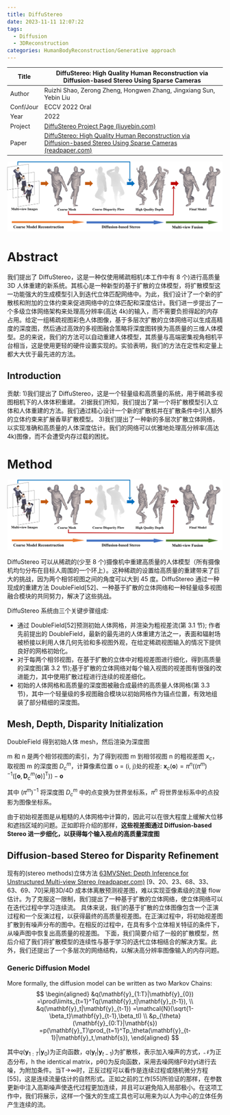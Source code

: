 ```yaml
---
title: DiffuStereo
date: 2023-11-11 12:07:22
tags:
  - Diffusion
  - 3DReconstruction
categories: HumanBodyReconstruction/Generative approach
---
```


| Title     | DiffuStereo: High Quality Human Reconstruction via Diffusion-based Stereo Using Sparse Cameras |
| --------- | ---------------------------------------------------------------------------------------------- |
| Author    | Ruizhi Shao, Zerong Zheng, Hongwen Zhang, Jingxiang Sun, Yebin Liu                             |
| Conf/Jour | ECCV 2022 Oral                                                                                 |
| Year      | 2022                                                                                           |
| Project   | [DiffuStereo Project Page (liuyebin.com)](https://liuyebin.com/diffustereo/diffustereo.html)   |
| Paper     | [DiffuStereo: High Quality Human Reconstruction via Diffusion-based Stereo Using Sparse Cameras (readpaper.com)](https://readpaper.com/pdf-annotate/note?pdfId=4648031844416110593&noteId=2044584813117342208)                                                                                               |

![image.png|666](https://raw.githubusercontent.com/qiyun71/Blog_images/main/pictures/20231111120652.png)

<!-- more -->

# Abstract

我们提出了 DiffuStereo，这是一种仅使用稀疏相机(本工作中有 8 个)进行高质量 3D 人体重建的新系统。其核心是一种新型的基于扩散的立体模型，将扩散模型这一功能强大的生成模型引入到迭代立体匹配网络中。为此，我们设计了一个新的扩散核和附加的立体约束来促进网络中的立体匹配和深度估计。我们进一步提出了一个多级立体网络架构来处理高分辨率(高达 4k)的输入，而不需要负担得起的内存占用。给定一组稀疏视图彩色人体图像，基于多层次扩散的立体网络可以生成高精度的深度图，然后通过高效的多视图融合策略将深度图转换为高质量的三维人体模型。总的来说，我们的方法可以自动重建人体模型，其质量与高端密集视角相机平台相当，这是使用更轻的硬件设置实现的。实验表明，我们的方法在定性和定量上都大大优于最先进的方法。

## Introduction

贡献:
1)我们提出了 DiffuStereo，这是一个轻量级和高质量的系统，用于稀疏多视图相机下的人体体积重建。
2)据我们所知，我们提出了第一个将扩散模型引入立体和人体重建的方法。我们通过精心设计一个新的扩散核并在扩散条件中引入额外的立体约束来扩展香草扩散模型。
3)我们提出了一种新的多层次扩散立体网络，以实现准确和高质量的人体深度估计。我们的网络可以优雅地处理高分辨率(高达 4k)图像，而不会遭受内存过载的困扰。

# Method

![image.png|666](https://raw.githubusercontent.com/qiyun71/Blog_images/main/pictures/20231111120652.png)

DiffuStereo 可以从稀疏的(少至 8 个)摄像机中重建高质量的人体模型（所有摄像机均匀分布在目标人周围的一个环上）。这种稀疏的设置给高质量的重建带来了巨大的挑战，因为两个相邻视图之间的角度可以大到 45 度。DiffuStereo 通过一种现成的重建方法 DoubleField[52]、一种基于扩散的立体网络和一种轻量级多视图融合模块的共同努力，解决了这些挑战。

DiffuStereo 系统由三个关键步骤组成:
- 通过 DoubleField[52]预测初始人体网格，并渲染为粗视差流(第 3.1 节); 作者先前提出的 DoubleField，最新的最先进的人体重建方法之一，表面和辐射场被桥接以利用人体几何先验和多视图外观，在给定稀疏视图输入的情况下提供良好的网格初始化。
- 对于每两个相邻视图，在基于扩散的立体中对粗视差图进行细化，得到高质量的深度图(第 3.2 节);基于扩散的立体网络对每个输入视图的视差图有很强的改进能力，其中使用扩散过程进行连续的视差细化。
- 初始的人体网格和高质量的深度图被融合成最终的高质量人体网格(第 3.3 节)，其中一个轻量级的多视图融合模块以初始网格作为锚点位置，有效地组装了部分精细的深度图。

## Mesh, Depth, Disparity Initialization

DoubleField 得到初始人体 mesh，然后渲染为深度图

m 和 n 是两个相邻视图的索引，为了得到视图 m 到相邻视图 n 的粗视差图 $x_{c}$，取视图 m 的深度图 $D^m_c$，计算像素位置 o = (i, j)处的视差: $\mathbf{x}_c(\boldsymbol{o})=\pi^n\left((\pi^m)^{-1}\left([\boldsymbol{o},\mathbf{D}_c^m(\boldsymbol{o})]^\mathrm{T}\right)\right)-\boldsymbol{o}$

其中 $(\pi^{m})^{-1}$ 将深度图 $D^m_c$ 中的点变换为世界坐标系，$π^n$ 将世界坐标系中的点投影为图像坐标系。

由于初始视差图是从粗糙的人体网格中计算的，因此可以在很大程度上缓解大位移和遮挡区域的问题。正如即将介绍的那样，**这些视差图通过 Diffusion-based Stereo 进一步细化，以获得每个输入视点的高质量深度图**

## Diffusion-based Stereo for Disparity Refinement

现有的(stereo methods)立体方法 [63MVSNet: Depth Inference for Unstructured Multi-view Stereo (readpaper.com)](https://readpaper.com/pdf-annotate/note?pdfId=4518062699161739265&noteId=1986540055632613120) [9、20、23、68、33、63、69、70]采用3D/4D 成本体离散预测视差图，难以实现亚像素级的流量 flow 估计。为了克服这一限制，我们提出了一种基于扩散的立体网络，使立体网络可以在迭代过程中学习连续流。
具体来说，我们的基于扩散的立体图像包含一个正演过程和一个反演过程，以获得最终的高质量视差图。在正演过程中，将初始视差图扩散到有噪声分布的图中。在相反的过程中，在具有多个立体相关特征的条件下，从噪声图中恢复出高质量的视差图。
下面，我们简要介绍了一般的扩散模型，然后介绍了我们将扩散模型的连续性与基于学习的迭代立体相结合的解决方案。此外，我们还提出了一个多层次的网络结构，以解决高分辨率图像输入的内存问题。

### Generic Diffusion Model

More formally, the diffusion model can be written as two Markov Chains:
$$
\begin{aligned}
&q(\mathbf{y}_{1:T}|\mathbf{y}_{0}) =\prod\limits_{t=1}^Tq(\mathbf{y}_t|\mathbf{y}_{t-1}),  \\
&q(\mathbf{y}_t|\mathbf{y}_{t-1}) =\mathcal{N}(\sqrt{1-\beta_t}\mathbf{y}_{t-1},\beta_tI)  \\
&p_{\theta}(\mathbf{y}_{0:T}|\mathbf{s}) =p(\mathbf{y}_T)\prod_{t=1}^Tp_\theta(\mathbf{y}_{t-1}|\mathbf{y}_t,\mathbf{s}), 
\end{aligned}
$$

其中$q(\mathbf{y}_{1:T}|\mathbf{y}_{0})$为正向函数，$q(\mathbf{y}_t|\mathbf{y}_{t-1})$为扩散核，表示加入噪声的方式，$\mathcal{N}$为正态分布，h the identical matrix，pθ()为反向函数，采用去噪网络Fθ对yt进行去噪，为附加条件。当T→∞时，正反过程可以看作是连续过程或随机微分方程[55]，这是连续流量估计的自然形式。正如之前的工作[55]所验证的那样，在参数更新中注入高斯噪声使迭代过程更加连续，并且可以避免陷入局部极小。在这项工作中，我们将展示，这样一个强大的生成工具也可以用来为以人为中心的立体任务产生连续的流。